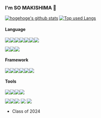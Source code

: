 ### I'm SO MAKISHIMA 👋

<!-- リポジトリステータス -->
[![hogehoge's github stats](https://github-readme-stats.vercel.app/api?username=sora3765&hide=contribs&count_private=true&show_icons=true&theme=tokyonight)](https://github.com/sora3765/) <!-- ソースコード統計 -->
[![Top used Langs](https://github-readme-stats.vercel.app/api/top-langs/?username=sora3765&layout=compact&theme=tokyonight)](https://github.com/sora3765/)

#### Language
<img src="https://img.shields.io/badge/-Php-777BB4.svg?logo=php&style=plastic"><img src="https://img.shields.io/badge/-Java-007396.svg?logo=java&style=plastic"><img src="https://img.shields.io/badge/-Javascript-F7DF1E.svg?logo=javascript&style=plastic"><img src="https://img.shields.io/badge/-Typescript-007ACC.svg?logo=typescript&style=plastic"><img src="https://img.shields.io/badge/-Python-3776AB.svg?logo=python&style=plastic"><img src="https://img.shields.io/badge/-Mysql-4479A1.svg?logo=mysql&style=plastic"><img src="https://img.shields.io/badge/-Swift-FA7343.svg?logo=swift&style=plastic">

<img src="https://img.shields.io/badge/-Html5-E34F26.svg?logo=html5&style=plastic"><img src="https://img.shields.io/badge/-Css3-1572B6.svg?logo=css3&style=plastic"><img src="https://img.shields.io/badge/-Bootstrap-563D7C.svg?logo=bootstrap&style=plastic">

#### Framework
<img src="https://img.shields.io/badge/-React-61DAFB.svg?logo=react&style=plastic"><img src="https://img.shields.io/badge/-Vue.js-4FC08D.svg?logo=vue.js&style=plastic"><img src="https://img.shields.io/badge/-Laravel-E74430.svg?logo=laravel&style=plastic"><img src="https://img.shields.io/badge/-Django-092E20.svg?logo=django&style=plastic"><img src="https://img.shields.io/static/v1?style=for-the-badge&message=Spring+Boot&color=6DB33F&logo=Spring+Boot&logoColor=FFFFFF&label="><img src="https://img.shields.io/static/v1?style=for-the-badge&message=Spring+Security&color=6DB33F&logo=Spring+Security&logoColor=FFFFFF&label=">

#### Tools
<img src="https://img.shields.io/badge/-Adobe%20premiere-EA77FF.svg?logo=adobe-premiere&style=plastic"><img src="https://img.shields.io/badge/-Adobe%20aftere%20ffects-D291FF.svg?logo=adobe-aftere-ffects&style=plastic"><img src="https://img.shields.io/badge/-Adobe%20photoshop-00C8FF.svg?logo=adobe-photoshop&style=plastic"><img src="https://img.shields.io/badge/-Adobe%20xd-FF2BC2.svg?logo=adobe-xd&style=plastic">

<img src="https://img.shields.io/badge/-Android-A4C639.svg?logo=android&style=plastic"><img src="https://img.shields.io/badge/-Xcode-1575F9.svg?logo=xcode&style=plastic"><img src="https://img.shields.io/badge/-Eclipseide-2C2255.svg?logo=eclipseide&style=plastic">
<img src="https://img.shields.io/badge/-Docker-1488C6.svg?logo=docker&style=plastic">
<img src="https://img.shields.io/badge/-Git-F05032.svg?logo=git&style=plastic">

- Class of 2024

